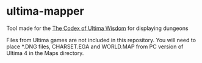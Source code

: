 # ultima-mapper
Tool made for the [The Codex of Ultima Wisdom](http://wiki.ultimacodex.com/wiki/Main_Page) for displaying dungeons

Files from Ultima games are not included in this repository. You will need to place *.DNG files, CHARSET.EGA and WORLD.MAP from PC version of Ultima 4 in the Maps directory.
